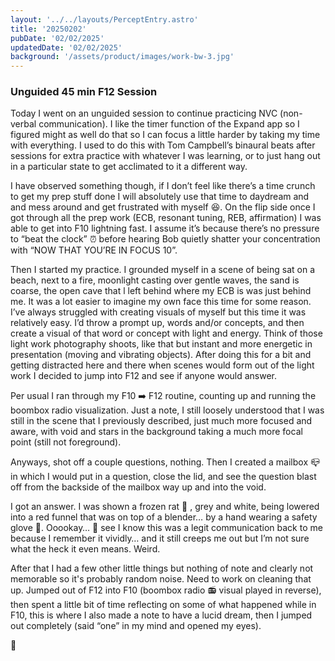 ```yaml
---
layout: '../../layouts/PerceptEntry.astro'
title: '20250202'
pubDate: '02/02/2025'
updatedDate: '02/02/2025'
background: '/assets/product/images/work-bw-3.jpg'
---
```


### Unguided 45 min F12 Session

Today I went on an unguided session to continue practicing NVC (non-verbal communication). I like the timer function of the Expand app so I figured might as well do that so I can focus a little harder by taking my time with everything. I used to do this with Tom Campbell’s binaural beats after sessions for extra practice with whatever I was learning, or to just hang out in a particular state to get acclimated to it a different way. 

I have observed something though, if I don’t feel like there’s a time crunch to get my prep stuff done I will absolutely use that time to daydream and and mess around and get frustrated with myself 😆. On the flip side once I got through all the prep work (ECB, resonant tuning, REB, affirmation) I was able to get into F10 lightning fast. I assume it’s because there’s no pressure to “beat the clock” ⏰ before hearing Bob quietly shatter your concentration with “NOW THAT YOU’RE IN FOCUS 10”. 

Then I started my practice. I grounded myself in a scene of being sat on a beach, next to a fire, moonlight casting over gentle waves, the sand is coarse, the open cave that l left behind where my ECB is was just behind me. It was a lot easier to imagine my own face this time for some reason. I’ve always struggled with creating visuals of myself but this time it was relatively easy. I’d throw a prompt up, words and/or concepts, and then create a visual of that word or concept with light and energy. Think of those light work photography shoots, like that but instant and more energetic in presentation (moving and vibrating objects). After doing this for a bit and getting distracted here and there when scenes would form out of the light work I decided to jump into F12 and see if anyone would answer. 

Per usual I ran through my F10 ➡️ F12 routine, counting up and running the boombox radio visualization. Just a note, I still loosely understood that I was still in the scene that I previously described, just much more focused and aware, with void and stars in the background taking a much more focal point (still not foreground). 

Anyways, shot off a couple questions, nothing. Then I created a mailbox 📪 in which I would put in a question, close the lid, and see the question blast off from the backside of the mailbox way up and into the void. 

I got an answer. I was shown a frozen rat 🐀 , grey and white, being lowered into a red funnel that was on top of a blender… by a hand wearing a safety glove 🧤. Ooookay… 😬 see I know this was a legit communication back to me because I remember it vividly… and it still creeps me out but I’m not sure what the heck it even means. Weird. 

After that I had a few other little things but nothing of note and clearly not memorable so it's probably random noise. Need to work on cleaning that up. Jumped out of F12 into F10 (boombox radio 📻 visual played in reverse), then spent a little bit of time reflecting on some of what happened while in F10, this is where I also made a note to have a lucid dream, then I jumped out completely (said “one” in my mind and opened my eyes). 

🐀 